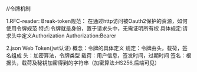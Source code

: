 //令牌机制

1.RFC-reader:
Break-token规范：
在通过http访问被Oauth2保护的资源，如何使用令牌规范
特点:令牌就是身份，置于请求头中，无需证明所有权
具体规定:请求头中定义Authorization
Authorization:Bearer<token>

2.json Web Token(jwt认证)
概念：令牌的具体定义
规定：令牌由头，载荷，签名组成
头：加密算法，令牌类型
载荷：用户信息，签发时间，过期时间
签名：根据头，载荷及秘钥加密得到的字符串（加密算法:HS256,后端可见）
